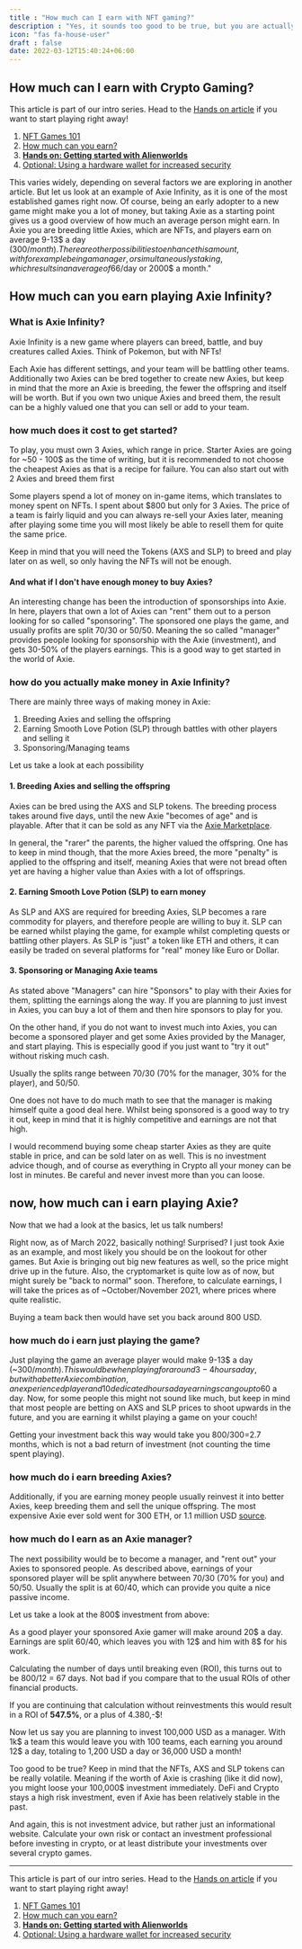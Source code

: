 ```yaml
---
title : "How much can I earn with NFT gaming?"
description : "Yes, it sounds too good to be true, but you are actually earning for playing games"
icon: "fas fa-house-user"
draft : false
date: 2022-03-12T15:40:24+06:00
---
```


## How much can I earn with Crypto Gaming?

This article is part of our intro series. Head to the [Hands on article](/services/how-do-i-get-started/) if you want to start playing right away!

1. [NFT Games 101](/services/nft-games-101/)
2. [How much can you earn?](/services/how-much-can-i-earn/)
3. **[Hands on: Getting started with Alienworlds](/services/how-do-i-get-started/)**
4. [Optional: Using a hardware wallet for increased security](/services/how-to-setup-a-hardwarewallet)

This varies widely, depending on several factors we are exploring in another article. But let us look at an example of Axie Infinity, as it is one of the most established games right now. Of course, being an early adopter to a new game might make you a lot of money, but taking Axie as a starting point gives us a good overview of how much an average person might earn. In Axie you are breeding little Axies, which are NFTs, and players earn on average 9-13$ a day (300$/month). 
There are other possibilities to enhance this amount, with for example being a manager, or simultaneously staking, which results in an average of 66$/day or 2000$ a month."

## How much can you earn playing Axie Infinity?

### What is Axie Infinity?

Axie Infinity is a new game where players can breed, battle, and buy creatures called Axies. Think of Pokemon, but with NFTs!

Each Axie has different settings, and your team will be battling other teams. Additionally two Axies can be bred together to create new Axies, but keep in mind that the more an Axie is breeding, the fewer the offspring and itself will be worth. But if you own two unique Axies and breed them, the result can be a highly valued one that you can sell or add to your team. 

### how much does it cost to get started?

To play, you must own 3 Axies, which range in price. Starter Axies are going for ~50 - 100$ as the time of writing, but it is recommended to not choose the cheapest Axies as that is a recipe for failure. You can also start out with 2 Axies and breed them first

Some players spend a lot of money on in-game items, which translates to money spent on NFTs. I spent about $800 but only for 3 Axies. The price of a team is fairly liquid and you can always re-sell your Axies later, meaning after playing some time you will most likely be able to resell them for quite the same price.

Keep in mind that you will need the Tokens (AXS and SLP) to breed and play later on as well, so only having the NFTs will not be enough.

#### And what if I don't have enough money to buy Axies?

An interesting change has been the introduction of sponsorships into Axie. In here, players that own a lot of Axies can "rent" them out to a person looking for so called "sponsoring". The sponsored one plays the game, and usually profits are split 70/30 or 50/50. Meaning the so called "manager" provides people looking for sponsorship with the Axie (investment), and gets 30-50% of the players earnings. This is a good way to get started in the world of Axie. 

### how do you actually make money in Axie Infinity?

There are mainly three ways of making money in Axie:

1. Breeding Axies and selling the offspring
2. Earning Smooth Love Potion (SLP) through battles with other players and selling it
3. Sponsoring/Managing teams

Let us take a look at each possibility

#### 1. Breeding Axies and selling the offspring

Axies can be bred using the AXS and SLP tokens. The breeding process takes around five days, until the new Axie "becomes of age" and is playable. After that it can be sold as any NFT via the [Axie Marketplace](https://marketplace.axieinfinity.com/).

In general, the "rarer" the parents, the higher valued the offspring. One has to keep in mind though, that the more Axies breed, the more "penalty" is applied to the offspring and itself, meaning Axies that were not bread often yet are having a higher value than Axies with a lot of offsprings. 

#### 2. Earning Smooth Love Potion (SLP) to earn money

As SLP and AXS are required for breeding Axies, SLP becomes a rare commodity for players, and therefore people are willing to buy it.
SLP can be earned whilst playing the game, for example whilst completing quests or battling other players. As SLP is "just" a token like ETH and others, it can easily be traded on several platforms for "real" money like Euro or Dollar.

#### 3. Sponsoring or Managing Axie teams

As stated above "Managers" can hire "Sponsors" to play with their Axies for them, splitting the earnings along the way. If you are planning to just invest in Axies, you can buy a lot of them and then hire sponsors to play for you.

On the other hand, if you do not want to invest much into Axies, you can become a sponsored player and get some Axies provided by the Manager, and start playing. This is especially good if you just want to "try it out" without risking much cash. 

Usually the splits range between 70/30 (70% for the manager, 30% for the player), and 50/50.

One does not have to do much math to see that the manager is making himself quite a good deal here. Whilst being sponsored is a good way to try it out, keep in mind that it is highly competitive and earnings are not that high.

I would recommend buying some cheap starter Axies as they are quite stable in price, and can be sold later on as well. This is no investment advice though, and of course as everything in Crypto all your money can be lost in minutes. Be careful and never invest more than you can loose.

## now, how much can i earn playing Axie?

Now that we had a look at the basics, let us talk numbers!

Right now, as of March 2022, basically nothing! Surprised? I just took Axie as an example, and most likely you should be on the lookout for other games. But Axie is bringing out big new features as well, so the price might drive up in the future.
Also, the cryptomarket is quite low as of now, but might surely be "back to normal" soon. Therefore, to calculate earnings, I will take the prices as of ~October/November 2021, where prices where quite realistic. 

Buying a team back then would have set you back around 800 USD.

### how much do i earn just playing the game?

Just playing the game an average player would make 9-13$ a day (~300$/month).
This would be when playing for around 3-4 hours a day, but with a better Axie combination, an experienced player and 10 dedicated hours a day earnings can go up to 60$ a day. Now, for some people this might not sound like much, but keep in mind that most people are betting on AXS and SLP prices to shoot upwards in the future, and you are earning it whilst playing a game on your couch!

Getting your investment back this way would take you 800$/300$=2.7 months, which is not a bad return of investment (not counting the time spent playing).

### how much do i earn breeding Axies?

Additionally, if you are earning money people usually reinvest it into better Axies, keep breeding them and sell the unique offspring. The most expensive Axie ever sold went for 300 ETH, or 1.1 million USD [source](https://www.esports.net/news/crypto-gaming/most-expensive-gaming-nft/).

### how much do I earn as an Axie manager?

The next possibility would be to become a manager, and "rent out" your Axies to sponsored people. As described above, earnings of your sponsored player will be split anywhere between 70/30 (70% for you) and 50/50. Usually the split is at 60/40, which can provide you quite a nice passive income.

Let us take a look at the 800$ investment from above:

As a good player your sponsored Axie gamer will make around 20$ a day. Earnings are split 60/40, which leaves you with 12$ and him with 8$ for his work.

Calculating the number of days until breaking even (ROI), this turns out to be 800$/12$ = 67 days. Not bad if you compare that to the usual ROIs of other financial products.

If you are continuing that calculation without reinvestments this would result in a ROI of **547.5%**, or a plus of 4.380,-$!

Now let us say you are planning to invest 100,000 USD as a manager. With 1k$ a team this would leave you with 100 teams, each earning you around 12$ a day, totaling to 1,200 USD a day or 36,000 USD a month!

Too good to be true? Keep in mind that the NFTs, AXS and SLP tokens can be really volatile. Meaning if the worth of Axie is crashing (like it did now), you might loose your 100,000$ investment immediately. DeFi and Crypto stays a high risk investment, even if Axie has been relatively stable in the past. 

And again, this is not investment advice, but rather just an informational website. Calculate your own risk or contact an investment professional before investing in crypto, or at least distribute your investments over several crypto games.

---

This article is part of our intro series. Head to the [Hands on article](/services/how-do-i-get-started/) if you want to start playing right away!

1. [NFT Games 101](/services/nft-games-101/)
2. [How much can you earn?](/services/how-much-can-i-earn/)
3. **[Hands on: Getting started with Alienworlds](/services/how-do-i-get-started/)**
4. [Optional: Using a hardware wallet for increased security](/services/how-to-setup-a-hardwarewallet)